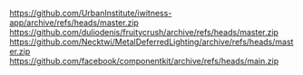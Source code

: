 https://github.com/UrbanInstitute/iwitness-app/archive/refs/heads/master.zip
https://github.com/duliodenis/fruitycrush/archive/refs/heads/master.zip
https://github.com/Necktwi/MetalDeferredLighting/archive/refs/heads/master.zip
https://github.com/facebook/componentkit/archive/refs/heads/main.zip
